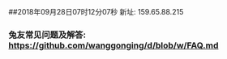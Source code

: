 ##2018年09月28日07时12分07秒 新址: 159.65.88.215
### 兔友常见问题及解答: https://github.com/wanggonging/d/blob/w/FAQ.md
